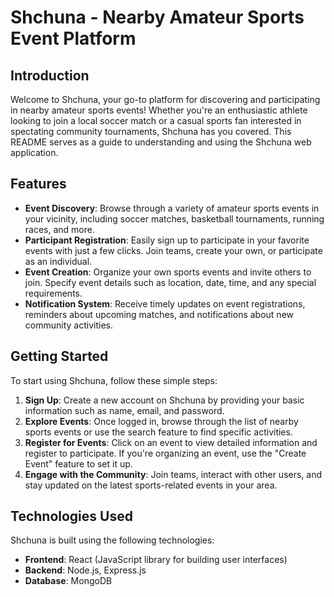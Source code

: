# Shchuna - Nearby Amateur Sports Event Platform

## Introduction

Welcome to Shchuna, your go-to platform for discovering and participating in nearby amateur sports events! Whether you're an enthusiastic athlete looking to join a local soccer match or a casual sports fan interested in spectating community tournaments, Shchuna has you covered. This README serves as a guide to understanding and using the Shchuna web application.

## Features

-   **Event Discovery**: Browse through a variety of amateur sports events in your vicinity, including soccer matches, basketball tournaments, running races, and more.
-   **Participant Registration**: Easily sign up to participate in your favorite events with just a few clicks. Join teams, create your own, or participate as an individual.
-   **Event Creation**: Organize your own sports events and invite others to join. Specify event details such as location, date, time, and any special requirements.
-   **Notification System**: Receive timely updates on event registrations, reminders about upcoming matches, and notifications about new community activities.

## Getting Started

To start using Shchuna, follow these simple steps:

1.  **Sign Up**: Create a new account on Shchuna by providing your basic information such as name, email, and password.
2.  **Explore Events**: Once logged in, browse through the list of nearby sports events or use the search feature to find specific activities.
3.  **Register for Events**: Click on an event to view detailed information and register to participate. If you're organizing an event, use the "Create Event" feature to set it up.
4.  **Engage with the Community**: Join teams, interact with other users, and stay updated on the latest sports-related events in your area.


## Technologies Used

Shchuna is built using the following technologies:

-   **Frontend**: React (JavaScript library for building user interfaces)
-   **Backend**: Node.js, Express.js
-   **Database**: MongoDB
